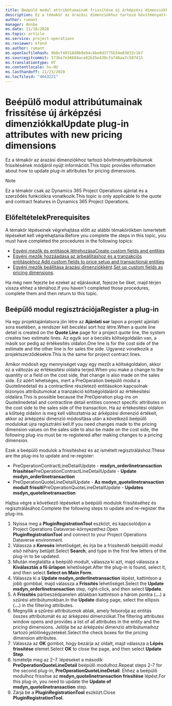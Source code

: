 ```yaml
---
title: Beépülő modul attribútumainak frissítése új árképzési dimenziókkal
description: Ez a témakör az árazási dimenziókhoz tartozó bővítményattribútumok frissítésének módjáról nyújt információt.
author: rumant
manager: Annbe
ms.date: 11/18/2020
ms.topic: article
ms.service: project-operations
ms.reviewer: kfend
ms.author: rumant
ms.openlocfilehash: 9b0cf48318d0b9e94c4be0d3775b54e83832c1b7
ms.sourcegitcommit: 573be7e36604ace82b35e439cfa748aa7c587415
ms.translationtype: HT
ms.contentlocale: hu-HU
ms.lasthandoff: 11/25/2020
ms.locfileid: "4643221"
---
```

# <a name="update-plug-in-attributes-with-new-pricing-dimensions"></a><span data-ttu-id="59ac3-103">Beépülő modul attribútumainak frissítése új árképzési dimenziókkal</span><span class="sxs-lookup"><span data-stu-id="59ac3-103">Update plug-in attributes with new pricing dimensions</span></span>

<span data-ttu-id="59ac3-104">Ez a témakör az árazási dimenziókhoz tartozó bővítményattribútumok frissítésének módjáról nyújt információt.</span><span class="sxs-lookup"><span data-stu-id="59ac3-104">This topic provides information about how to update plug-in attributes for pricing dimensions.</span></span>

> [!NOTE]
> <span data-ttu-id="59ac3-105">Ez a témakör csak az Dynamics 365 Project Operations ajánlat és a szerződés funkciókra vonatkozik.</span><span class="sxs-lookup"><span data-stu-id="59ac3-105">This topic is only applicable to the quote and contract features in Dynamics 365 Project Operations.</span></span>

## <a name="prerequisites"></a><span data-ttu-id="59ac3-106">Előfeltételek</span><span class="sxs-lookup"><span data-stu-id="59ac3-106">Prerequisites</span></span>
<span data-ttu-id="59ac3-107">A témakör lépéseinek végrehajtása előtt az alábbi témakörökben ismertetett lépéseket kell végrehajtania:</span><span class="sxs-lookup"><span data-stu-id="59ac3-107">Before you complete the steps in this topic, you must have completed the procedures in the following topics:</span></span>

  - [<span data-ttu-id="59ac3-108">Egyéni mezők és entitások létrehozása</span><span class="sxs-lookup"><span data-stu-id="59ac3-108">Create custom fields and entities</span></span>](create-custom-fields-entities-pricing-dimensions.md) 
  - [<span data-ttu-id="59ac3-109">Egyéni mezők hozzáadása az árbeállításhoz és a tranzakciós entitásokhoz </span><span class="sxs-lookup"><span data-stu-id="59ac3-109">Add custom fields to price setup and transactional entities</span></span>](add-custom-fields-price-setup-transactional-entities.md)
  - <span data-ttu-id="59ac3-110">[Egyéni mezők beállítása árazási dimenziókként](set-up-custom-fields-pricing-dimensions.md).</span><span class="sxs-lookup"><span data-stu-id="59ac3-110">[Set up custom fields as pricing dimensions](set-up-custom-fields-pricing-dimensions.md).</span></span> 
  
<span data-ttu-id="59ac3-111">Ha még nem fejezte be ezeket az eljárásokat, fejezze be őket, majd térjen vissza ehhez a témához.</span><span class="sxs-lookup"><span data-stu-id="59ac3-111">If you haven't completed those procedures, complete them and then return to this topic.</span></span>

## <a name="register-a-plug-in"></a><span data-ttu-id="59ac3-112">Beépülő modul regisztrációja</span><span class="sxs-lookup"><span data-stu-id="59ac3-112">Register a plug-in</span></span>
<span data-ttu-id="59ac3-113">Ha egy projektajánlatsora jön létre az **Ajánlati sor** lapon a projekt ajánlati sora esetében, a rendszer két becslési sort hoz létre.</span><span class="sxs-lookup"><span data-stu-id="59ac3-113">When a quote line detail is created on the **Quote Line** page for a project quote line, the system creates two estimate lines.</span></span> <span data-ttu-id="59ac3-114">Az egyik sor a becslés költségoldalán van, a másik sor pedig az értékesítés oldalon.</span><span class="sxs-lookup"><span data-stu-id="59ac3-114">One line is for the cost side of the estimate and the other line is for sales the side.</span></span> <span data-ttu-id="59ac3-115">Ugyanez vonatkozik a projektszerződésekre.</span><span class="sxs-lookup"><span data-stu-id="59ac3-115">This is the same  for project contract lines.</span></span>

<span data-ttu-id="59ac3-116">Amikor módosít egy mennyiséget vagy egy mezőt a költségoldalon, akkor ez a változás az értékesítési oldalra terjed.</span><span class="sxs-lookup"><span data-stu-id="59ac3-116">When you make a change to the quantity or a field on the cost side, that change is also made on the sales side.</span></span> <span data-ttu-id="59ac3-117">Ez azért lehetséges, mert a PreOperation beépülő modul a Quotelinedetail és a contractline részletező entitásokon kapcsolnak bizonyos attribútumokat a tranzakció költségoldaláról az értékesítési oldalára.</span><span class="sxs-lookup"><span data-stu-id="59ac3-117">This is possible because the PreOperation plug-ins on Quotelinedetail and contractline detail entities connect specific attributes on the cost side to the sales side of the transaction.</span></span> <span data-ttu-id="59ac3-118">Ha az értékesítési oldalon a költség oldalon is meg kell változtatnia az árképzési dimenzió értékeit, akkor az árképzési dimenzió módosítása után a következő beépülő modulokat újra regisztrálni kell.</span><span class="sxs-lookup"><span data-stu-id="59ac3-118">If you need changes made to the pricing dimension values on the sales side to also be made on the cost side, the following plug-ins must be re-registered after making changes to a pricing dimension.</span></span>

<span data-ttu-id="59ac3-119">Ezek a beépülő modulok a frissítéshez és az ismételt regisztráláshoz:</span><span class="sxs-lookup"><span data-stu-id="59ac3-119">These are the plug-ins to update and re-register:</span></span>

- <span data-ttu-id="59ac3-120">PreOperationContractLineDetailUpdate - **msdyn_orderlinetransaction frissítése**</span><span class="sxs-lookup"><span data-stu-id="59ac3-120">PreOperationContractLineDetailUpdate - **Update msdyn_orderlinetransaction**</span></span>
- <span data-ttu-id="59ac3-121">PreOperationQuoteLineDetailUpdate - **Az msdyn_quotelinetransaction modult frissíti**</span><span class="sxs-lookup"><span data-stu-id="59ac3-121">PreOperationQuoteLineDetailUpdate - **Updates msdyn_quotelinetransaction**</span></span>

<span data-ttu-id="59ac3-122">Hajtsa végre a következő lépéseket a beépülő modulok frissítéséhez és regisztrálásához.</span><span class="sxs-lookup"><span data-stu-id="59ac3-122">Complete the following steps to update and re-register the plug-ins.</span></span>

1. <span data-ttu-id="59ac3-123">Nyissa meg a **PluginRegistrationTool** eszközt, és kapcsolódjon a Project Operations Dataverse-környezethez.</span><span class="sxs-lookup"><span data-stu-id="59ac3-123">Open **PluginRegistrationTool** and connect to your Project Operations Dataverse environment.</span></span>
2. <span data-ttu-id="59ac3-124">Válassza a **Keresés** lehetőséget, és írja be a frissítendő beépülő modul első néhány betűjét.</span><span class="sxs-lookup"><span data-stu-id="59ac3-124">Select **Search**, and type in the first few letters of the plug-in to be updated.</span></span>
3. <span data-ttu-id="59ac3-125">Miután megtalálta a beépülő modult, válassza ki azt, majd válassza a **Kiválasztás a fő űrlapon** lehetőséget.</span><span class="sxs-lookup"><span data-stu-id="59ac3-125">After the plug-in is found, select it, and then select **Select on Main Form**.</span></span>
4. <span data-ttu-id="59ac3-126">Válassza ki a **Update msdyn_orderlinetransaction** lépést, kattintson a jobb gombbal, majd válassza a **Frissítés** lehetőséget.</span><span class="sxs-lookup"><span data-stu-id="59ac3-126">Select the **Update msdyn_orderlinetransaction** step, right-click, and then select **Update**.</span></span>
5. <span data-ttu-id="59ac3-127">A **Frissítés** párbeszédpanelen ablakban kattintson a három pontra (**...**) a szűrési attribútumokban.</span><span class="sxs-lookup"><span data-stu-id="59ac3-127">In the **Update** dialog page, select the ellipsis (**...**) in the filtering attributes.</span></span>
6. <span data-ttu-id="59ac3-128">Megnyílik a szűrési attribútumok ablak, amely felsorolja az entitás összes attribútumát és az árképzési dimenziókat.</span><span class="sxs-lookup"><span data-stu-id="59ac3-128">The filtering attributes window opens and provides a list of all attributes in the entity and the pricing dimensions.</span></span> <span data-ttu-id="59ac3-129">Jelölje be az árképzési dimenzió attribútumaihoz tartozó jelölőnégyzeteket.</span><span class="sxs-lookup"><span data-stu-id="59ac3-129">Select the check boxes for the pricing dimension attributes.</span></span>
7. <span data-ttu-id="59ac3-130">Válassza az **OK** gombot, hogy bezárja az oldalt, majd válassza a **Lépés frissítése** elemet.</span><span class="sxs-lookup"><span data-stu-id="59ac3-130">Select **OK** to close the page, and then select **Update Step**.</span></span>
8. <span data-ttu-id="59ac3-131">Ismételje meg az 2–7. lépéseket a második **PreOperationQuoteLineDetail** beépülő modulhoz.</span><span class="sxs-lookup"><span data-stu-id="59ac3-131">Repeat steps 2-7 for the second plug-in, **PreOperationQuoteLineDetail**.</span></span> <span data-ttu-id="59ac3-132">Ehhez a beépülő modulhoz frissítse az **msdyn_quotelinetransaction frissítése** lépést.</span><span class="sxs-lookup"><span data-stu-id="59ac3-132">For this plug-in, you need to update the **Update of msdyn_quotelinetransaction** step.</span></span>
9. <span data-ttu-id="59ac3-133">Zárja be a **PluginRegistrationTool** eszközt.</span><span class="sxs-lookup"><span data-stu-id="59ac3-133">Close **PluginRegistrationTool**.</span></span>
